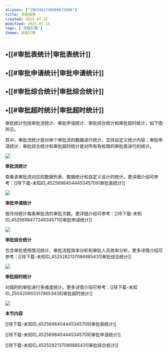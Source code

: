 ```yaml
---
aliases: ["1963161748680672806"]
title: 流程报表
created: 2025-07-15
modified: 2025-07-15
tags: ['流程引擎']
theme: 流程引擎
---
```


## •[[#审批表统计|审批表统计]]

## •[[#审批申请统计|审批申请统计]]

## •[[#审批综合统计|审批综合统计]]

## •[[#审批超时统计|审批超时统计]]

审批统计包括审批流统计、审批申请统计、审批综合统计和审批超时统计，如下图所示。

其中，审批流统计是对单个审批流的数据进行统计，支持自定义统计内容；审批申请统计、审批综合统计和审批超时统计是对所有有权限的审批表进行的统计。

![](https://myhelpdoc.oss-cn-heyuan.aliyuncs.com/mdimages/253b203eae964e71b5526af768980b7a.jpg)

**审批流统计**

查看该审批流对应的数据列表、数据统计和自定义设计的统计。更详细介绍可参考：[[待下载-未知ID_4525698404445345709|审批表统计]]

![](https://myhelpdoc.oss-cn-heyuan.aliyuncs.com/mdimages/1c25d7ddf5b30ada6c8413358d68cb5a.jpg)

**审批申请统计**

按月份统计每条审批流的审批次数。更详细介绍可参考：[[待下载-未知ID_4525698477246345710|审批申请统计]]

![](https://myhelpdoc.oss-cn-heyuan.aliyuncs.com/mdimages/24a72fd366ff8d403258144306cc3ef3.jpg)

**审批综合统计**

包含审批使用情况统计、审批流程效率分析和审批人员效率分析。更多详情介绍可参考：[[待下载-未知ID_4525282137086885431|审批综合统计]]

![](https://myhelpdoc.oss-cn-heyuan.aliyuncs.com/mdimages/1765aea11379e42791563a6633e327f2.jpg)

**审批超时统计**

对超时的审批进行多维度统计。更多详情介绍可参考：[[待下载-未知ID_2504209033174653438|审批超时统计]]

![](https://myhelpdoc.oss-cn-heyuan.aliyuncs.com/mdimages/655cffada41f9d74e8d7e42d85c110f6.jpg)

**本节内容**

[[待下载-未知ID_4525698404445345709|审批表统计]]

[[待下载-未知ID_4525698404445345709|审批申请统计]]

[[待下载-未知ID_4525282137086885431|审批综合统计]]

